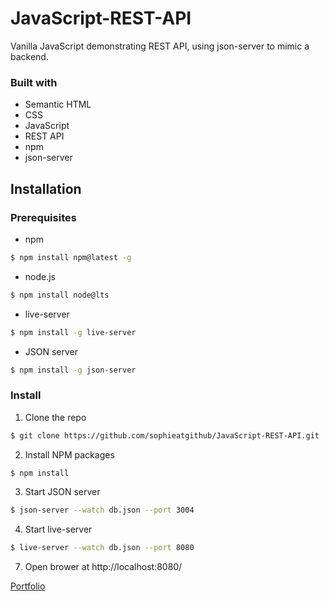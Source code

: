 # JavaScript-REST-API
Vanilla JavaScript demonstrating REST API, using json-server to mimic a backend.

### Built with

- Semantic HTML
- CSS
- JavaScript
- REST API
- npm
- json-server


## Installation

### Prerequisites

- npm

```sh
$ npm install npm@latest -g
```


- node.js

```sh
$ npm install node@lts
```


- live-server

```sh
$ npm install -g live-server
```


- JSON server
```sh
$ npm install -g json-server
```

### Install

1. Clone the repo

```sh
$ git clone https://github.com/sophieatgithub/JavaScript-REST-API.git
```


2. Install NPM packages

```sh
$ npm install
```


3. Start JSON server

```sh
$ json-server --watch db.json --port 3004
```


4. Start live-server

```sh
$ live-server --watch db.json --port 8080
```


7. Open brower at http://localhost:8080/





[Portfolio](https://sophieatgithub.github.io/)

